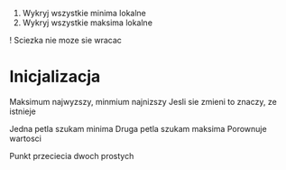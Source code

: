 1. Wykryj wszystkie minima lokalne
2. Wykryj wszystkie maksima lokalne

! Sciezka nie moze sie wracac

# Inicjalizacja
Maksimum najwyzszy, minmium najnizszy
Jesli sie zmieni to znaczy, ze istnieje 


Jedna petla szukam minima
Druga petla szukam maksima
Porownuje wartosci 

Punkt przeciecia dwoch prostych